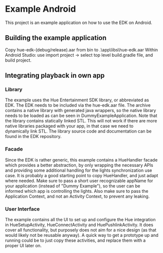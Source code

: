 # Example Android
This project is an example application on how to use the EDK on Android.

## Building the example application
Copy hue-edk-(debug/release).aar from bin to .\app\libs\hue-edk.aar
Within Android Studio: use import project -> select top level build.gradle file, and build project.

## Integrating playback in own app
### Library
The example uses the Hue Entertainment SDK library, or abbreviated as EDK.
The EDK needs to be included via the hue-edk.aar file. The archive contains a native library with generated java wrappers, so the native library needs to be loaded as can be seen in DummyExampleApplication.
Note that the library contains statically linked STL. This will not work if there are more native libraries packaged with your app, in that case we need to dynamically link STL.
The library source code and documentation can be found in the EDK repository.

### Facade
Since the EDK is rather generic, this example contains a HueHandler facade which provides a better abstraction, by only wrapping the necessary APIs and providing some additional handling for the lights synchronization use case.
It is probably a good starting point to copy HueHandler, and just adapt where needed.
Make sure to pass a short user recognizable appName for your application (instead of "Dummy Example"), so the user can be informed which app is controlling the lights.
Also make sure to pass the Application Context, and not an Activity Context, to prevent any leaking.

### User Interface
The example contains all the UI to set up and configure the Hue integration in HueSetupActivity, HueConnectActivity and HuePushlinkActivity.
It does cover all functionality, but purposely does not aim for a nice design (as that would likely not be reusable anyway).
A quick way to get a prototype up and running could be to just copy these activities, and replace them with a proper UI later on.
